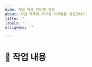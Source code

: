 ```yaml
---
name: 작업 목록 아이템 생성
about: 작업 목록에 추가할 아이템을 생성합니다.
title: ''
labels: ''
assignees: ''

---
```


# 📌 작업 내용
